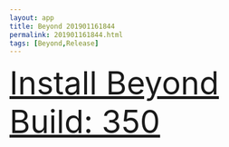 ```yaml
---
layout: app
title: Beyond 201901161844
permalink: 201901161844.html
tags: [Beyond,Release]
---
```

<div class="pure-g">
    <div class="pure-u-1-1" style="font-size: 4em">
        <a class="pure-button-primary" href="itms-services://?action=download-manifest&url=https%3A%2F%2Flitsungyisigono.github.io%2FTestScript%2Fmanifests%2F201901161844.plist"><i class="fa fa-download" aria-hidden="true"></i>Install Beyond Build: 350</a>
    </div>
</div>